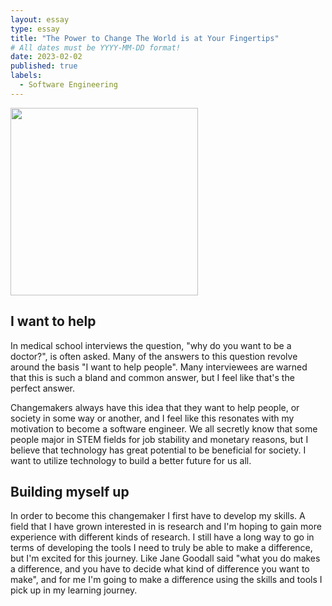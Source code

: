 ```yaml
---
layout: essay
type: essay
title: "The Power to Change The World is at Your Fingertips"
# All dates must be YYYY-MM-DD format!
date: 2023-02-02
published: true
labels:
  - Software Engineering
---
```

<img width="300px" class="rounded float-start pe-4" src="../img/makeADifference/janeGodall.jpeg">

## I want to help

In medical school interviews the question, "why do you want to be a doctor?", is often asked. Many of the answers to this question revolve around the basis "I want to help people". Many interviewees are warned that this is such a bland and common answer, but I feel like that's the perfect answer. 

Changemakers always have this idea that they want to help people, or society in some way or another, and I feel like this resonates with my motivation to become a software engineer. We all secretly know that some people major in STEM fields for  job stability and monetary reasons, but I believe that technology has great potential to be beneficial for society. I want to utilize technology to build a better future for us all.


## Building myself up

In order to become this changemaker I first have to develop my skills. A field that I have grown interested in is research and I'm hoping to gain more experience with different kinds of research. I still have a long way to go in terms of developing the tools I need to truly be able to make a difference, but I'm excited for this journey. Like Jane Goodall said "what you do makes a difference, and you have to decide what kind of difference you want to make", and for me I'm going to make a difference using the skills and tools I pick up in my learning journey.



